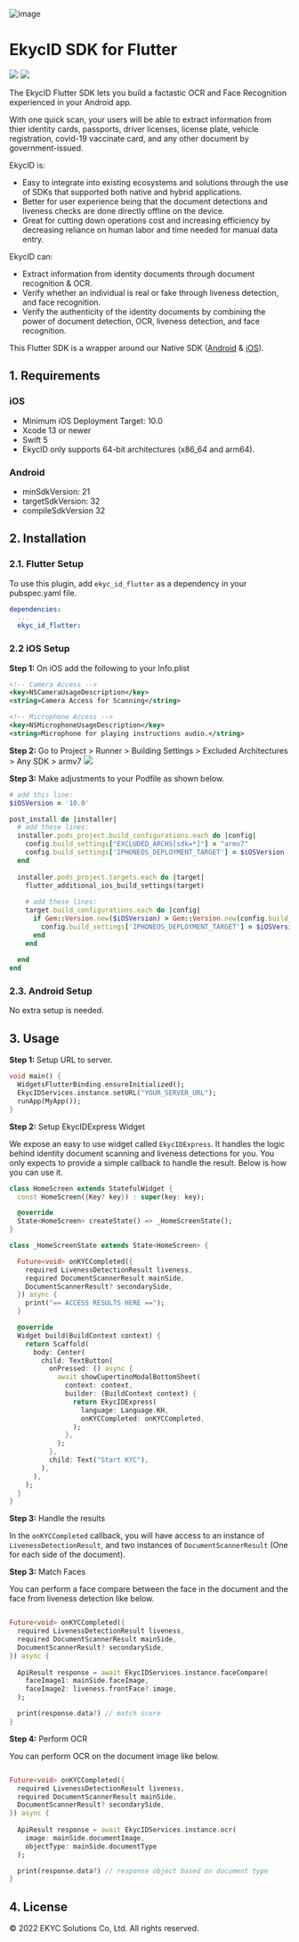 ![image](https://user-images.githubusercontent.com/81238558/175767662-be4dc9ba-a6bd-459d-aaa3-f8ad0c96aa37.png)

# EkycID SDK for Flutter
![](https://img.shields.io/badge/platform-flutter-blue) ![](https://img.shields.io/github/v/tag/EKYCSolutions/ekyc-id-flutter?label=version)

The EkycID Flutter SDK lets you build a factastic OCR and Face Recognition experienced in your Android app.

With one quick scan, your users will be able to extract information from thier identity cards, passports, driver licenses, license plate, vehicle registration, covid-19 vaccinate card, and any other document by government-issued.


EkycID is:
* Easy to integrate into existing ecosystems and solutions through the use of SDKs that supported both native and hybrid applications.
* Better for user experience being that the document detections and liveness checks are done directly offline on the device.
* Great for cutting down operations cost and increasing efficiency by decreasing reliance on human labor and time needed for manual data entry. 


EkycID can:
* Extract information from identity documents through document recognition & OCR.
* Verify whether an individual is real or fake through liveness detection, and face recognition. 
* Verify the authenticity of the identity documents by combining the power of document detection, OCR, liveness detection, and face recognition. 

This Flutter SDK is a wrapper around our Native SDK ([Android](https://github.com/EKYCSolutions/ekyc-id-android) & [iOS](https://github.com/EKYCSolutions/ekyc-id-ios)).

## 1. Requirements

### iOS
- Minimum iOS Deployment Target: 10.0
- Xcode 13 or newer
- Swift 5
- EkycID only supports 64-bit architectures (x86_64 and arm64).

### Android
- minSdkVersion: 21
- targetSdkVersion: 32
- compileSdkVersion 32

## 2. Installation

### 2.1. Flutter Setup
To use this plugin, add `ekyc_id_flutter` as a dependency in your pubspec.yaml file.
```yaml
dependencies:
  ...
  ekyc_id_flutter:
```

### 2.2 iOS Setup
**Step 1:** On iOS add the following to your Info.plist
```xml
<!-- Camera Access -->
<key>NSCameraUsageDescription</key>
<string>Camera Access for Scanning</string>

<!-- Microphone Access -->
<key>NSMicrophoneUsageDescription</key>
<string>Microphone for playing instructions audio.</string>
```

**Step 2:** Go to Project > Runner > Building Settings > Excluded Architectures > Any SDK > armv7
![](doc/build_settings_01.png)

**Step 3:** Make adjustments to your Podfile as shown below.
```ruby
# add this line:
$iOSVersion = '10.0'

post_install do |installer|
  # add these lines:
  installer.pods_project.build_configurations.each do |config|
    config.build_settings["EXCLUDED_ARCHS[sdk=*]"] = "armv7"
    config.build_settings['IPHONEOS_DEPLOYMENT_TARGET'] = $iOSVersion
  end
  
  installer.pods_project.targets.each do |target|
    flutter_additional_ios_build_settings(target)
    
    # add these lines:
    target.build_configurations.each do |config|
      if Gem::Version.new($iOSVersion) > Gem::Version.new(config.build_settings['IPHONEOS_DEPLOYMENT_TARGET'])
        config.build_settings['IPHONEOS_DEPLOYMENT_TARGET'] = $iOSVersion
      end
    end
    
  end
end
```

### 2.3. Android Setup
No extra setup is needed.

## 3. Usage

**Step 1:** Setup URL to server.

```dart
void main() {
  WidgetsFlutterBinding.ensureInitialized();
  EkycIDServices.instance.setURL("YOUR_SERVER_URL");
  runApp(MyApp());
}
```

**Step 2:** Setup EkycIDExpress Widget

We expose an easy to use widget called `EkycIDExpress`. It handles the logic behind identity document scanning and liveness detections for you. You only expects to provide a simple callback to handle the result. Below is how you can use it.

```dart
class HomeScreen extends StatefulWidget {
  const HomeScreen({Key? key}) : super(key: key);

  @override
  State<HomeScreen> createState() => _HomeScreenState();
}

class _HomeScreenState extends State<HomeScreen> {

  Future<void> onKYCCompleted({
    required LivenessDetectionResult liveness,
    required DocumentScannerResult mainSide,
    DocumentScannerResult? secondarySide,
  }) async {
    print("== ACCESS RESULTS HERE ==");
  }

  @override
  Widget build(BuildContext context) {
    return Scaffold(
      body: Center(
        child: TextButton(
          onPressed: () async {
            await showCupertinoModalBottomSheet(
              context: context,
              builder: (BuildContext context) {
                return EkycIDExpress(
                  language: Language.KH,
                  onKYCCompleted: onKYCCompleted,
                );
              },
            );
          },
          child: Text("Start KYC"),
        ),
      ),
    );
  }
}
```

**Step 3:** Handle the results

In the `onKYCCompleted` callback, you will have access to an instance of `LivenessDetectionResult`, and two instances of `DocumentScannerResult` (One for each side of the document).

**Step 3:** Match Faces

You can perform a face compare between the face in the document and the face from liveness detection like below.

```dart

Future<void> onKYCCompleted({
  required LivenessDetectionResult liveness,
  required DocumentScannerResult mainSide,
  DocumentScannerResult? secondarySide,
}) async {
  
  ApiResult response = await EkycIDServices.instance.faceCompare(
    faceImage1: mainSide.faceImage,
    faceImage2: liveness.frontFace?.image,
  );

  print(response.data?) // match score
}

```

**Step 4:** Perform OCR

You can perform OCR on the document image like below.

```dart

Future<void> onKYCCompleted({
  required LivenessDetectionResult liveness,
  required DocumentScannerResult mainSide,
  DocumentScannerResult? secondarySide,
}) async {
  
  ApiResult response = await EkycIDServices.instance.ocr(
    image: mainSide.documentImage,
    objectType: mainSide.documentType
  );

  print(response.data?) // response object based on document type
}

```

## 4. License

© 2022 EKYC Solutions Co, Ltd. All rights reserved.

